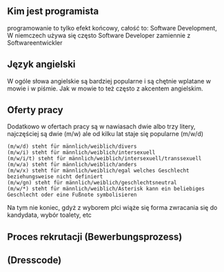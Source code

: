 ## Kim jest programista
programowanie to tylko efekt końcowy, całość to: Software Development,
W niemczech używa się często Software Developer zamiennie z Softwareentwickler

## Język angielski
W ogóle słowa angielskie są bardziej popularne i są chętnie wplatane w mowie i w piśmie.
Jak w mowie to też często z akcentem angielskim.



## Oferty pracy


Dodatkowo w ofertach pracy są w nawiasach dwie albo trzy litery, najczęściej są dwie (m/w) ale od kilku lat staje się popularne (m/w/d)


    (m/w/d) steht für männlich/weiblich/divers
    (m/w/i) steht für männlich/weiblich/intersexuell
    (m/w/i/t) steht für männlich/weiblich/intersexuell/transsexuell
    (m/w/a) steht für männlich/weiblich/anders
    (m/w/x) steht für männlich/weiblich/egal welches Geschlecht beziehungsweise nicht definiert
    (m/w/gn) steht für männlich/weiblich/geschlechtsneutral
    (m/w/*) steht für männlich/weiblich/Asterisk kann ein beliebiges Geschlecht oder eine Fußnote symbolisieren

Na tym nie koniec, gdyż z wyborem płci wiąże się forma zwracania się do kandydata, wybór toalety, etc

## Proces rekrutacji (Bewerbungsprozess)

##  (Dresscode)
